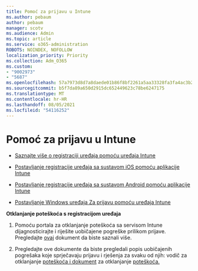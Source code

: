 ```yaml
---
title: Pomoć za prijavu u Intune
ms.author: pebaum
author: pebaum
manager: scotv
ms.audience: Admin
ms.topic: article
ms.service: o365-administration
ROBOTS: NOINDEX, NOFOLLOW
localization_priority: Priority
ms.collection: Adm_O365
ms.custom:
- "9002973"
- "5687"
ms.openlocfilehash: 57a7973d8d7a8daede01b86f8bf2261a5aa33328fa3fa4ac3b2e0a8967ee964b
ms.sourcegitcommit: b5f7da89a650d2915dc652449623c78be6247175
ms.translationtype: MT
ms.contentlocale: hr-HR
ms.lasthandoff: 08/05/2021
ms.locfileid: "54116252"
---
```

# <a name="help-with-intune-enrollment"></a>Pomoć za prijavu u Intune


- [Saznajte više o registraciji uređaja pomoću uređaja Intune](https://docs.microsoft.com/intune/device-enrollment)

- [Postavljanje registracije uređaja sa sustavom iOS pomoću aplikacije Intune](https://docs.microsoft.com/intune/ios-enroll)

- [Postavljanje registracije uređaja sa sustavom Android pomoću aplikacije Intune](https://docs.microsoft.com/intune/android-enroll)

- [Postavljanje Windows uređaja Za prijavu pomoću uređaja Intune](https://docs.microsoft.com/intune/windows-enroll)

**Otklanjanje poteškoća s registracijom uređaja**

1. Pomoću portala za otklanjanje poteškoća sa servisom Intune dijagnosticirajte i riješite uobičajene pogreške prilikom prijave. Pregledajte [ovaj](https://docs.microsoft.com/intune/help-desk-operators) dokument da biste saznali više.

2. Pregledajte ove dokumente da biste pregledali popis uobičajenih pogrešaka koje sprječavaju prijavu i rješenja za svaku od njih: vodič za otklanjanje [poteškoća i dokument](https://support.microsoft.com/help/4469913/troubleshooting-windows-device-enrollment-problems-in-microsoft-intune) za otklanjanje [poteškoća.](https://docs.microsoft.com/intune/troubleshoot-device-enrollment-in-intune)